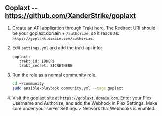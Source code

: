 ## Goplaxt -- https://github.com/XanderStrike/goplaxt

1. Create an API application through Trakt [here](https://trakt.tv/oauth/applications). The Redirect URI should be your 
   goplaxt.domain + `/authorize`, so it reads as: `https://goplaxt.domain.com/authorize`. 

2. Edit `settings.yml` and add the trakt api info:

   ```
   goplaxt:
      trakt_id: IDHERE
      trakt_secret: SECRETHERE
   ```

3. Run the role as a normal community role.
   ```bash
   cd ~/community
   sudo ansible-playbook community.yml --tags goplaxt
   ```

4. Visit the goplaxt site at `https://goplaxt.domain.com`. Enter your Plex Username and Authorize, and add the Webhook in 
   Plex Settings. Make sure under your server Settings > Network that Webhooks is enabled.